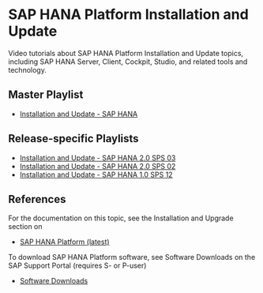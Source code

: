 # SAP HANA Platform Installation and Update
Video tutorials about SAP HANA Platform Installation and Update topics, including SAP HANA Server, Client, Cockpit, Studio, and related tools and technology. 

## Master Playlist
- [Installation and Update - SAP HANA](https://www.youtube.com/playlist?list=PLkzo92owKnVxLSwL08JT7TwqcynRJcRoe)

## Release-specific Playlists

- [Installation and Update - SAP HANA 2.0 SPS 03](https://www.youtube.com/playlist?list=PLkzo92owKnVxtvw8K957Roe6V3CIx1dzZ)
- [Installation and Update - SAP HANA 2.0 SPS 02](https://www.youtube.com/playlist?list=PLkzo92owKnVyGFolr-w_xa5zP073YSFNH)
- [Installation and Update - SAP HANA 1.0 SPS 12](https://www.youtube.com/playlist?list=PLkzo92owKnVxN5duSdXe0YaSsBGgw4DmP)

## References
For the documentation on this topic, see the Installation and Upgrade section on
- [SAP HANA Platform (latest)](https://help.sap.com/hana) 

To download SAP HANA Platform software, see Software Downloads on the SAP Support Portal (requires S- or P-user)
- [Software Downloads](https://launchpad.support.sap.com/#/softwarecenter) 
